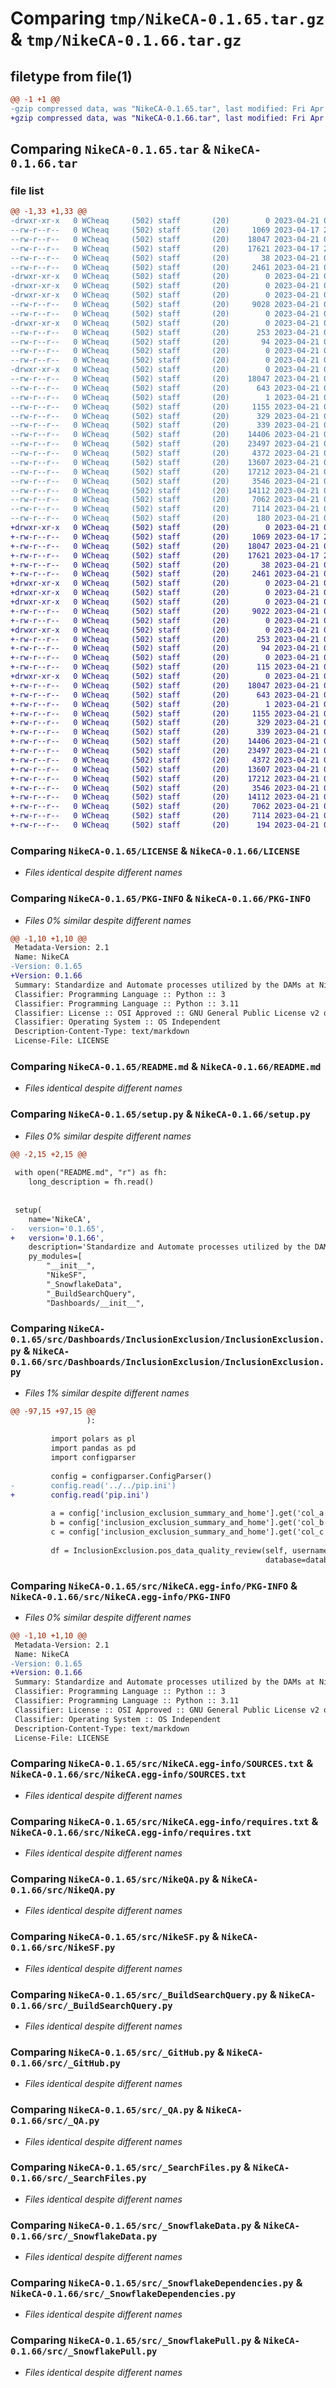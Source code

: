 # Comparing `tmp/NikeCA-0.1.65.tar.gz` & `tmp/NikeCA-0.1.66.tar.gz`

## filetype from file(1)

```diff
@@ -1 +1 @@
-gzip compressed data, was "NikeCA-0.1.65.tar", last modified: Fri Apr 21 01:36:47 2023, max compression
+gzip compressed data, was "NikeCA-0.1.66.tar", last modified: Fri Apr 21 02:48:48 2023, max compression
```

## Comparing `NikeCA-0.1.65.tar` & `NikeCA-0.1.66.tar`

### file list

```diff
@@ -1,33 +1,33 @@
-drwxr-xr-x   0 WCheaq     (502) staff       (20)        0 2023-04-21 01:36:47.319908 NikeCA-0.1.65/
--rw-r--r--   0 WCheaq     (502) staff       (20)     1069 2023-04-17 20:38:20.000000 NikeCA-0.1.65/LICENSE
--rw-r--r--   0 WCheaq     (502) staff       (20)    18047 2023-04-21 01:36:47.319440 NikeCA-0.1.65/PKG-INFO
--rw-r--r--   0 WCheaq     (502) staff       (20)    17621 2023-04-17 20:38:20.000000 NikeCA-0.1.65/README.md
--rw-r--r--   0 WCheaq     (502) staff       (20)       38 2023-04-21 01:36:47.320046 NikeCA-0.1.65/setup.cfg
--rw-r--r--   0 WCheaq     (502) staff       (20)     2461 2023-04-21 01:36:21.000000 NikeCA-0.1.65/setup.py
-drwxr-xr-x   0 WCheaq     (502) staff       (20)        0 2023-04-21 01:36:47.312685 NikeCA-0.1.65/src/
-drwxr-xr-x   0 WCheaq     (502) staff       (20)        0 2023-04-21 01:36:47.313172 NikeCA-0.1.65/src/Dashboards/
-drwxr-xr-x   0 WCheaq     (502) staff       (20)        0 2023-04-21 01:36:47.314629 NikeCA-0.1.65/src/Dashboards/InclusionExclusion/
--rw-r--r--   0 WCheaq     (502) staff       (20)     9028 2023-04-21 00:38:26.000000 NikeCA-0.1.65/src/Dashboards/InclusionExclusion/InclusionExclusion.py
--rw-r--r--   0 WCheaq     (502) staff       (20)        0 2023-04-21 00:38:26.000000 NikeCA-0.1.65/src/Dashboards/InclusionExclusion/__init__.py
-drwxr-xr-x   0 WCheaq     (502) staff       (20)        0 2023-04-21 01:36:47.316195 NikeCA-0.1.65/src/Dashboards/Telemetry/
--rw-r--r--   0 WCheaq     (502) staff       (20)      253 2023-04-21 00:38:26.000000 NikeCA-0.1.65/src/Dashboards/Telemetry/ProductUsage.py
--rw-r--r--   0 WCheaq     (502) staff       (20)       94 2023-04-21 00:38:26.000000 NikeCA-0.1.65/src/Dashboards/Telemetry/Telemetry.py
--rw-r--r--   0 WCheaq     (502) staff       (20)        0 2023-04-21 00:38:26.000000 NikeCA-0.1.65/src/Dashboards/Telemetry/__init__.py
--rw-r--r--   0 WCheaq     (502) staff       (20)        0 2023-04-21 00:38:26.000000 NikeCA-0.1.65/src/Dashboards/__init__.py
-drwxr-xr-x   0 WCheaq     (502) staff       (20)        0 2023-04-21 01:36:47.318720 NikeCA-0.1.65/src/NikeCA.egg-info/
--rw-r--r--   0 WCheaq     (502) staff       (20)    18047 2023-04-21 01:36:47.000000 NikeCA-0.1.65/src/NikeCA.egg-info/PKG-INFO
--rw-r--r--   0 WCheaq     (502) staff       (20)      643 2023-04-21 01:36:47.000000 NikeCA-0.1.65/src/NikeCA.egg-info/SOURCES.txt
--rw-r--r--   0 WCheaq     (502) staff       (20)        1 2023-04-21 01:36:47.000000 NikeCA-0.1.65/src/NikeCA.egg-info/dependency_links.txt
--rw-r--r--   0 WCheaq     (502) staff       (20)     1155 2023-04-21 01:36:47.000000 NikeCA-0.1.65/src/NikeCA.egg-info/requires.txt
--rw-r--r--   0 WCheaq     (502) staff       (20)      329 2023-04-21 01:36:47.000000 NikeCA-0.1.65/src/NikeCA.egg-info/top_level.txt
--rw-r--r--   0 WCheaq     (502) staff       (20)      339 2023-04-21 01:13:19.000000 NikeCA-0.1.65/src/NikeCA.py
--rw-r--r--   0 WCheaq     (502) staff       (20)    14406 2023-04-21 00:38:26.000000 NikeCA-0.1.65/src/NikeQA.py
--rw-r--r--   0 WCheaq     (502) staff       (20)    23497 2023-04-21 01:29:28.000000 NikeCA-0.1.65/src/NikeSF.py
--rw-r--r--   0 WCheaq     (502) staff       (20)     4372 2023-04-21 00:38:26.000000 NikeCA-0.1.65/src/_BuildSearchQuery.py
--rw-r--r--   0 WCheaq     (502) staff       (20)    13607 2023-04-21 00:38:26.000000 NikeCA-0.1.65/src/_GitHub.py
--rw-r--r--   0 WCheaq     (502) staff       (20)    17212 2023-04-21 00:38:26.000000 NikeCA-0.1.65/src/_QA.py
--rw-r--r--   0 WCheaq     (502) staff       (20)     3546 2023-04-21 00:38:26.000000 NikeCA-0.1.65/src/_SearchFiles.py
--rw-r--r--   0 WCheaq     (502) staff       (20)    14112 2023-04-21 00:38:26.000000 NikeCA-0.1.65/src/_SnowflakeData.py
--rw-r--r--   0 WCheaq     (502) staff       (20)     7062 2023-04-21 00:38:26.000000 NikeCA-0.1.65/src/_SnowflakeDependencies.py
--rw-r--r--   0 WCheaq     (502) staff       (20)     7114 2023-04-21 00:38:26.000000 NikeCA-0.1.65/src/_SnowflakePull.py
--rw-r--r--   0 WCheaq     (502) staff       (20)      180 2023-04-21 01:34:15.000000 NikeCA-0.1.65/src/__init__.py
+drwxr-xr-x   0 WCheaq     (502) staff       (20)        0 2023-04-21 02:48:48.113999 NikeCA-0.1.66/
+-rw-r--r--   0 WCheaq     (502) staff       (20)     1069 2023-04-17 20:38:20.000000 NikeCA-0.1.66/LICENSE
+-rw-r--r--   0 WCheaq     (502) staff       (20)    18047 2023-04-21 02:48:48.113353 NikeCA-0.1.66/PKG-INFO
+-rw-r--r--   0 WCheaq     (502) staff       (20)    17621 2023-04-17 20:38:20.000000 NikeCA-0.1.66/README.md
+-rw-r--r--   0 WCheaq     (502) staff       (20)       38 2023-04-21 02:48:48.114214 NikeCA-0.1.66/setup.cfg
+-rw-r--r--   0 WCheaq     (502) staff       (20)     2461 2023-04-21 02:48:43.000000 NikeCA-0.1.66/setup.py
+drwxr-xr-x   0 WCheaq     (502) staff       (20)        0 2023-04-21 02:48:48.106108 NikeCA-0.1.66/src/
+drwxr-xr-x   0 WCheaq     (502) staff       (20)        0 2023-04-21 02:48:48.106727 NikeCA-0.1.66/src/Dashboards/
+drwxr-xr-x   0 WCheaq     (502) staff       (20)        0 2023-04-21 02:48:48.107711 NikeCA-0.1.66/src/Dashboards/InclusionExclusion/
+-rw-r--r--   0 WCheaq     (502) staff       (20)     9022 2023-04-21 02:46:42.000000 NikeCA-0.1.66/src/Dashboards/InclusionExclusion/InclusionExclusion.py
+-rw-r--r--   0 WCheaq     (502) staff       (20)        0 2023-04-21 00:38:26.000000 NikeCA-0.1.66/src/Dashboards/InclusionExclusion/__init__.py
+drwxr-xr-x   0 WCheaq     (502) staff       (20)        0 2023-04-21 02:48:48.109822 NikeCA-0.1.66/src/Dashboards/Telemetry/
+-rw-r--r--   0 WCheaq     (502) staff       (20)      253 2023-04-21 00:38:26.000000 NikeCA-0.1.66/src/Dashboards/Telemetry/ProductUsage.py
+-rw-r--r--   0 WCheaq     (502) staff       (20)       94 2023-04-21 00:38:26.000000 NikeCA-0.1.66/src/Dashboards/Telemetry/Telemetry.py
+-rw-r--r--   0 WCheaq     (502) staff       (20)        0 2023-04-21 00:38:26.000000 NikeCA-0.1.66/src/Dashboards/Telemetry/__init__.py
+-rw-r--r--   0 WCheaq     (502) staff       (20)      115 2023-04-21 02:06:07.000000 NikeCA-0.1.66/src/Dashboards/__init__.py
+drwxr-xr-x   0 WCheaq     (502) staff       (20)        0 2023-04-21 02:48:48.112638 NikeCA-0.1.66/src/NikeCA.egg-info/
+-rw-r--r--   0 WCheaq     (502) staff       (20)    18047 2023-04-21 02:48:47.000000 NikeCA-0.1.66/src/NikeCA.egg-info/PKG-INFO
+-rw-r--r--   0 WCheaq     (502) staff       (20)      643 2023-04-21 02:48:47.000000 NikeCA-0.1.66/src/NikeCA.egg-info/SOURCES.txt
+-rw-r--r--   0 WCheaq     (502) staff       (20)        1 2023-04-21 02:48:47.000000 NikeCA-0.1.66/src/NikeCA.egg-info/dependency_links.txt
+-rw-r--r--   0 WCheaq     (502) staff       (20)     1155 2023-04-21 02:48:47.000000 NikeCA-0.1.66/src/NikeCA.egg-info/requires.txt
+-rw-r--r--   0 WCheaq     (502) staff       (20)      329 2023-04-21 02:48:47.000000 NikeCA-0.1.66/src/NikeCA.egg-info/top_level.txt
+-rw-r--r--   0 WCheaq     (502) staff       (20)      339 2023-04-21 01:13:19.000000 NikeCA-0.1.66/src/NikeCA.py
+-rw-r--r--   0 WCheaq     (502) staff       (20)    14406 2023-04-21 00:38:26.000000 NikeCA-0.1.66/src/NikeQA.py
+-rw-r--r--   0 WCheaq     (502) staff       (20)    23497 2023-04-21 01:29:28.000000 NikeCA-0.1.66/src/NikeSF.py
+-rw-r--r--   0 WCheaq     (502) staff       (20)     4372 2023-04-21 00:38:26.000000 NikeCA-0.1.66/src/_BuildSearchQuery.py
+-rw-r--r--   0 WCheaq     (502) staff       (20)    13607 2023-04-21 00:38:26.000000 NikeCA-0.1.66/src/_GitHub.py
+-rw-r--r--   0 WCheaq     (502) staff       (20)    17212 2023-04-21 00:38:26.000000 NikeCA-0.1.66/src/_QA.py
+-rw-r--r--   0 WCheaq     (502) staff       (20)     3546 2023-04-21 00:38:26.000000 NikeCA-0.1.66/src/_SearchFiles.py
+-rw-r--r--   0 WCheaq     (502) staff       (20)    14112 2023-04-21 00:38:26.000000 NikeCA-0.1.66/src/_SnowflakeData.py
+-rw-r--r--   0 WCheaq     (502) staff       (20)     7062 2023-04-21 00:38:26.000000 NikeCA-0.1.66/src/_SnowflakeDependencies.py
+-rw-r--r--   0 WCheaq     (502) staff       (20)     7114 2023-04-21 00:38:26.000000 NikeCA-0.1.66/src/_SnowflakePull.py
+-rw-r--r--   0 WCheaq     (502) staff       (20)      194 2023-04-21 02:02:24.000000 NikeCA-0.1.66/src/__init__.py
```

### Comparing `NikeCA-0.1.65/LICENSE` & `NikeCA-0.1.66/LICENSE`

 * *Files identical despite different names*

### Comparing `NikeCA-0.1.65/PKG-INFO` & `NikeCA-0.1.66/PKG-INFO`

 * *Files 0% similar despite different names*

```diff
@@ -1,10 +1,10 @@
 Metadata-Version: 2.1
 Name: NikeCA
-Version: 0.1.65
+Version: 0.1.66
 Summary: Standardize and Automate processes utilized by the DAMs at Nike in CA
 Classifier: Programming Language :: Python :: 3
 Classifier: Programming Language :: Python :: 3.11
 Classifier: License :: OSI Approved :: GNU General Public License v2 or later (GPLv2+)
 Classifier: Operating System :: OS Independent
 Description-Content-Type: text/markdown
 License-File: LICENSE
```

### Comparing `NikeCA-0.1.65/README.md` & `NikeCA-0.1.66/README.md`

 * *Files identical despite different names*

### Comparing `NikeCA-0.1.65/setup.py` & `NikeCA-0.1.66/setup.py`

 * *Files 0% similar despite different names*

```diff
@@ -2,15 +2,15 @@
 
 with open("README.md", "r") as fh:
 	long_description = fh.read()
 
 
 setup(
 	name='NikeCA',
-	version='0.1.65',
+	version='0.1.66',
 	description='Standardize and Automate processes utilized by the DAMs at Nike in CA',
 	py_modules=[
 		"__init__",
 		"NikeSF",
 		"_SnowflakeData",
 		"_BuildSearchQuery",
 		"Dashboards/__init__",
```

### Comparing `NikeCA-0.1.65/src/Dashboards/InclusionExclusion/InclusionExclusion.py` & `NikeCA-0.1.66/src/Dashboards/InclusionExclusion/InclusionExclusion.py`

 * *Files 1% similar despite different names*

```diff
@@ -97,15 +97,15 @@
                 ):
 
         import polars as pl
         import pandas as pd
         import configparser
 
         config = configparser.ConfigParser()
-        config.read('../../pip.ini')
+        config.read('pip.ini')
 
         a = config['inclusion_exclusion_summary_and_home'].get('col_a')
         b = config['inclusion_exclusion_summary_and_home'].get('col_b')
         c = config['inclusion_exclusion_summary_and_home'].get('col_c')
 
         df = InclusionExclusion.pos_data_quality_review(self, username=username, warehouse=warehouse,
                                                         database=database, role=role, columns=columns, filters=filters,
```

### Comparing `NikeCA-0.1.65/src/NikeCA.egg-info/PKG-INFO` & `NikeCA-0.1.66/src/NikeCA.egg-info/PKG-INFO`

 * *Files 0% similar despite different names*

```diff
@@ -1,10 +1,10 @@
 Metadata-Version: 2.1
 Name: NikeCA
-Version: 0.1.65
+Version: 0.1.66
 Summary: Standardize and Automate processes utilized by the DAMs at Nike in CA
 Classifier: Programming Language :: Python :: 3
 Classifier: Programming Language :: Python :: 3.11
 Classifier: License :: OSI Approved :: GNU General Public License v2 or later (GPLv2+)
 Classifier: Operating System :: OS Independent
 Description-Content-Type: text/markdown
 License-File: LICENSE
```

### Comparing `NikeCA-0.1.65/src/NikeCA.egg-info/SOURCES.txt` & `NikeCA-0.1.66/src/NikeCA.egg-info/SOURCES.txt`

 * *Files identical despite different names*

### Comparing `NikeCA-0.1.65/src/NikeCA.egg-info/requires.txt` & `NikeCA-0.1.66/src/NikeCA.egg-info/requires.txt`

 * *Files identical despite different names*

### Comparing `NikeCA-0.1.65/src/NikeQA.py` & `NikeCA-0.1.66/src/NikeQA.py`

 * *Files identical despite different names*

### Comparing `NikeCA-0.1.65/src/NikeSF.py` & `NikeCA-0.1.66/src/NikeSF.py`

 * *Files identical despite different names*

### Comparing `NikeCA-0.1.65/src/_BuildSearchQuery.py` & `NikeCA-0.1.66/src/_BuildSearchQuery.py`

 * *Files identical despite different names*

### Comparing `NikeCA-0.1.65/src/_GitHub.py` & `NikeCA-0.1.66/src/_GitHub.py`

 * *Files identical despite different names*

### Comparing `NikeCA-0.1.65/src/_QA.py` & `NikeCA-0.1.66/src/_QA.py`

 * *Files identical despite different names*

### Comparing `NikeCA-0.1.65/src/_SearchFiles.py` & `NikeCA-0.1.66/src/_SearchFiles.py`

 * *Files identical despite different names*

### Comparing `NikeCA-0.1.65/src/_SnowflakeData.py` & `NikeCA-0.1.66/src/_SnowflakeData.py`

 * *Files identical despite different names*

### Comparing `NikeCA-0.1.65/src/_SnowflakeDependencies.py` & `NikeCA-0.1.66/src/_SnowflakeDependencies.py`

 * *Files identical despite different names*

### Comparing `NikeCA-0.1.65/src/_SnowflakePull.py` & `NikeCA-0.1.66/src/_SnowflakePull.py`

 * *Files identical despite different names*

